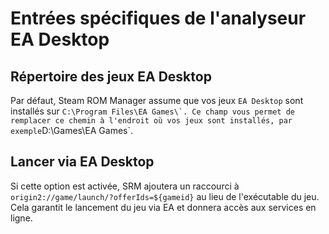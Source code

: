 # Entrées spécifiques de l'analyseur EA Desktop

## Répertoire des jeux EA Desktop
Par défaut, Steam ROM Manager assume que vos jeux `EA Desktop` sont installés sur ``C:\Program Files\EA Games\`. Ce champ vous permet de remplacer ce chemin à l'endroit où vos jeux sont installés, par exemple``D:\Games\EA Games`.

## Lancer via EA Desktop
Si cette option est activée, SRM ajoutera un raccourci à `origin2://game/launch/?offerIds=${gameid}` au lieu de l'exécutable du jeu. Cela garantit le lancement du jeu via EA et donnera accès aux services en ligne.
